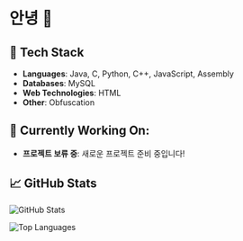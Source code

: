 # 안녕 👋

## 🔧 Tech Stack
- **Languages**: Java, C, Python, C++, JavaScript, Assembly
- **Databases**: MySQL
- **Web Technologies**: HTML
- **Other**: Obfuscation

## 🚧 Currently Working On:
- **프로젝트 보류 중**: 새로운 프로젝트 준비 중입니다!

## 📈 GitHub Stats
![GitHub Stats](https://github-readme-stats.vercel.app/api?username=your-username&show_icons=true&theme=radical)

![Top Languages](https://github-readme-stats.vercel.app/api/top-langs/?username=your-username&layout=compact&theme=radical)
